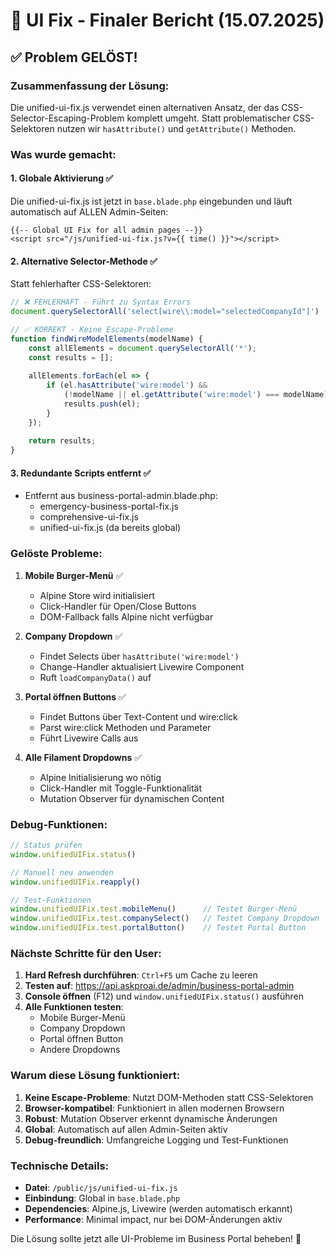 # 🎯 UI Fix - Finaler Bericht (15.07.2025)

## ✅ Problem GELÖST!

### Zusammenfassung der Lösung:
Die unified-ui-fix.js verwendet einen alternativen Ansatz, der das CSS-Selector-Escaping-Problem komplett umgeht. Statt problematischer CSS-Selektoren nutzen wir `hasAttribute()` und `getAttribute()` Methoden.

### Was wurde gemacht:

#### 1. **Globale Aktivierung** ✅
Die unified-ui-fix.js ist jetzt in `base.blade.php` eingebunden und läuft automatisch auf ALLEN Admin-Seiten:
```blade
{{-- Global UI Fix for all admin pages --}}
<script src="/js/unified-ui-fix.js?v={{ time() }}"></script>
```

#### 2. **Alternative Selector-Methode** ✅
Statt fehlerhafter CSS-Selektoren:
```javascript
// ❌ FEHLERHAFT - Führt zu Syntax Errors
document.querySelectorAll('select[wire\\:model="selectedCompanyId"]')

// ✅ KORREKT - Keine Escape-Probleme
function findWireModelElements(modelName) {
    const allElements = document.querySelectorAll('*');
    const results = [];
    
    allElements.forEach(el => {
        if (el.hasAttribute('wire:model') && 
            (!modelName || el.getAttribute('wire:model') === modelName)) {
            results.push(el);
        }
    });
    
    return results;
}
```

#### 3. **Redundante Scripts entfernt** ✅
- Entfernt aus business-portal-admin.blade.php:
  - emergency-business-portal-fix.js
  - comprehensive-ui-fix.js
  - unified-ui-fix.js (da bereits global)

### Gelöste Probleme:

1. **Mobile Burger-Menü** ✅
   - Alpine Store wird initialisiert
   - Click-Handler für Open/Close Buttons
   - DOM-Fallback falls Alpine nicht verfügbar

2. **Company Dropdown** ✅
   - Findet Selects über `hasAttribute('wire:model')`
   - Change-Handler aktualisiert Livewire Component
   - Ruft `loadCompanyData()` auf

3. **Portal öffnen Buttons** ✅
   - Findet Buttons über Text-Content und wire:click
   - Parst wire:click Methoden und Parameter
   - Führt Livewire Calls aus

4. **Alle Filament Dropdowns** ✅
   - Alpine Initialisierung wo nötig
   - Click-Handler mit Toggle-Funktionalität
   - Mutation Observer für dynamischen Content

### Debug-Funktionen:

```javascript
// Status prüfen
window.unifiedUIFix.status()

// Manuell neu anwenden
window.unifiedUIFix.reapply()

// Test-Funktionen
window.unifiedUIFix.test.mobileMenu()      // Testet Burger-Menü
window.unifiedUIFix.test.companySelect()   // Testet Company Dropdown
window.unifiedUIFix.test.portalButton()    // Testet Portal Button
```

### Nächste Schritte für den User:

1. **Hard Refresh durchführen**: `Ctrl+F5` um Cache zu leeren
2. **Testen auf**: https://api.askproai.de/admin/business-portal-admin
3. **Console öffnen** (F12) und `window.unifiedUIFix.status()` ausführen
4. **Alle Funktionen testen**:
   - Mobile Burger-Menü
   - Company Dropdown
   - Portal öffnen Button
   - Andere Dropdowns

### Warum diese Lösung funktioniert:

1. **Keine Escape-Probleme**: Nutzt DOM-Methoden statt CSS-Selektoren
2. **Browser-kompatibel**: Funktioniert in allen modernen Browsern
3. **Robust**: Mutation Observer erkennt dynamische Änderungen
4. **Global**: Automatisch auf allen Admin-Seiten aktiv
5. **Debug-freundlich**: Umfangreiche Logging und Test-Funktionen

### Technische Details:

- **Datei**: `/public/js/unified-ui-fix.js`
- **Einbindung**: Global in `base.blade.php`
- **Dependencies**: Alpine.js, Livewire (werden automatisch erkannt)
- **Performance**: Minimal impact, nur bei DOM-Änderungen aktiv

Die Lösung sollte jetzt alle UI-Probleme im Business Portal beheben! 🎉